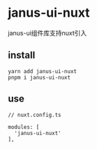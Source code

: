 # janus-ui-nuxt
janus-ui组件库支持nuxt引入

## install

```
yarn add janus-ui-nuxt
pnpm i janus-ui-nuxt
```

## use 
```
// nuxt.config.ts

modules: [
  'janus-ui-nuxt'
],
```